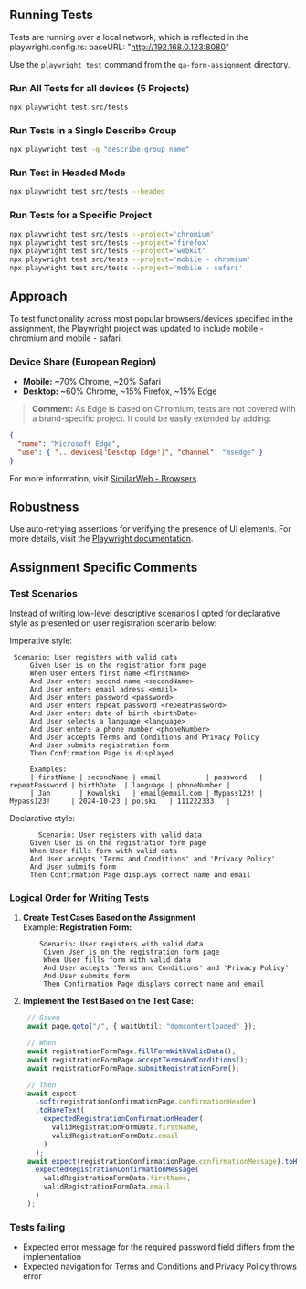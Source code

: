 ## Running Tests
Tests are running over a local network, which is reflected in the playwright.config.ts:
baseURL: "http://192.168.0.123:8080"

Use the `playwright test` command from the `qa-form-assignment` directory.

### Run All Tests for all devices (5 Projects)

```bash
npx playwright test src/tests
```

### Run Tests in a Single Describe Group

```bash
npx playwright test -g "describe group name"
```

### Run Test in Headed Mode

```bash
npx playwright test src/tests --headed
```

### Run Tests for a Specific Project

  ```bash
  npx playwright test src/tests --project='chromium'
  npx playwright test src/tests --project='firefox'
  npx playwright test src/tests --project='webkit'
  npx playwright test src/tests --project='mobile - chromium'
  npx playwright test src/tests --project='mobile - safari'
  ```

## Approach

To test functionality across most popular browsers/devices specified in the assignment, the Playwright project was updated to include mobile - chromium and mobile - safari.

### Device Share (European Region)

- **Mobile:** ~70% Chrome, ~20% Safari
- **Desktop:** ~60% Chrome, ~15% Firefox, ~15% Edge

> **Comment:** As Edge is based on Chromium, tests are not covered with a brand-specific project. It could be easily extended by adding:
```json
{
  "name": "Microsoft Edge",
  "use": { "...devices['Desktop Edge']", "channel": "msedge" }
}
```
For more information, visit [SimilarWeb - Browsers](https://www.similarweb.com/browsers).

## Robustness

Use auto-retrying assertions for verifying the presence of UI elements. For more details, visit the [Playwright documentation](https://playwright.dev/docs/test-assertions#auto-retrying-assertions).

## Assignment Specific Comments

### Test Scenarios

Instead of writing low-level descriptive scenarios I opted for declarative style as presented on user registration scenario below:

Imperative style:
   ```gherkin
    Scenario: User registers with valid data
        Given User is on the registration form page
        When User enters first name <firstName>
        And User enters second name <secondName>
        And User enters email adress <email>
        And User enters password <password>
        And User enters repeat password <repeatPassword>
        And User enters date of birth <birthDate>
        And User selects a language <language>
        And User enters a phone number <phoneNumber>
        And User accepts Terms and Conditions and Privacy Policy
        And User submits registration form
        Then Confirmation Page is displayed

        Examples:
        | firstName | secondName | email           | password   | repeatPassword | birthDate  | language | phoneNumber |
        | Jan       | Kowalski   | email@email.com | Mypass123! | Mypass123!     | 2024-10-23 | polski   | 111222333   |
   ```

Declarative style:

   ```gherkin
          Scenario: User registers with valid data
        Given User is on the registration form page
        When User fills form with valid data
        And User accepts 'Terms and Conditions' and 'Privacy Policy'
        And User submits form
        Then Confirmation Page displays correct name and email
   ```

### Logical Order for Writing Tests

1. **Create Test Cases Based on the Assignment**  
   Example: **Registration Form:**
   ```gherkin
       Scenario: User registers with valid data
        Given User is on the registration form page
        When User fills form with valid data
        And User accepts 'Terms and Conditions' and 'Privacy Policy'
        And User submits form
        Then Confirmation Page displays correct name and email
   ```

2. **Implement the Test Based on the Test Case:**
   ```typescript
    // Given
    await page.goto("/", { waitUntil: "domcontentloaded" });

    // When
    await registrationFormPage.fillFormWithValidData();
    await registrationFormPage.acceptTermsAndConditions();
    await registrationFormPage.submitRegistrationForm();

    // Then
    await expect
      .soft(registrationConfirmationPage.confirmationHeader)
      .toHaveText(
        expectedRegistrationConfirmationHeader(
          validRegistrationFormData.firstName,
          validRegistrationFormData.email
        )
      );
    await expect(registrationConfirmationPage.confirmationMessage).toHaveText(
      expectedRegistrationConfirmationMessage(
        validRegistrationFormData.firstName,
        validRegistrationFormData.email
      )
    );
   ```

### Tests failing
- Expected error message for the required password field differs from the implementation
- Expected navigation for Terms and Conditions and Privacy Policy throws error